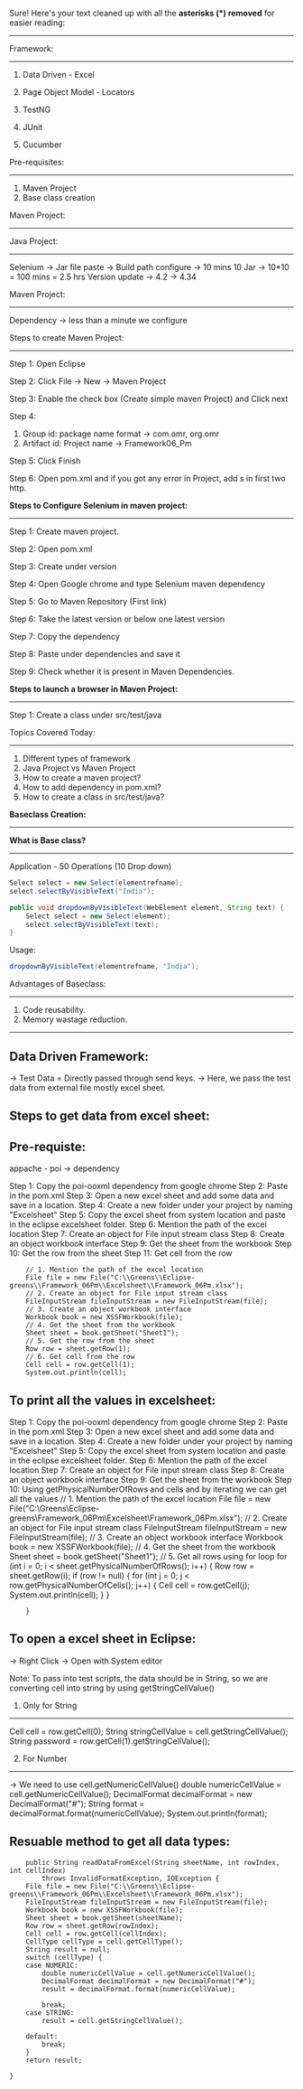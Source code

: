 Sure! Here's your text cleaned up with all the **asterisks (\*) removed** for easier reading:

---

Framework:

---

1. Data Driven - Excel

2. Page Object Model - Locators

3. TestNG

4. JUnit

5. Cucumber

Pre-requisites:

---

1. Maven Project
2. Base class creation

Maven Project:

---

Java Project:

---

Selenium -> Jar file paste -> Build path configure -> 10 mins
10 Jar -> 10\*10 = 100 mins = 2.5 hrs
Version update -> 4.2 -> 4.34

Maven Project:

---

Dependency -> less than a minute we configure

Steps to create Maven Project:

---

Step 1: Open Eclipse

Step 2: Click File -> New -> Maven Project

Step 3: Enable the check box (Create simple maven Project) and Click next

Step 4:

1. Group id: package name format -> com.omr, org.omr
2. Artifact id: Project name -> Framework06\_Pm

Step 5: Click Finish

Step 6: Open pom.xml and if you got any error in Project, add s in first two http.

**Steps to Configure Selenium in maven project:**

---

Step 1: Create maven project.

Step 2: Open pom.xml

Step 3: Create <dependencies> under version

Step 4: Open Google chrome and type Selenium maven dependency

Step 5: Go to Maven Repository (First link)

Step 6: Take the latest version or below one latest version

Step 7: Copy the dependency

Step 8: Paste under dependencies and save it

Step 9: Check whether it is present in Maven Dependencies.

**Steps to launch a browser in Maven Project:**

---

Step 1: Create a class under src/test/java

Topics Covered Today:

---

1. Different types of framework
2. Java Project vs Maven Project
3. How to create a maven project?
4. How to add dependency in pom.xml?
5. How to create a class in src/test/java?

**Baseclass Creation:**

---

**What is Base class?**

---

Application - 50 Operations (10 Drop down)

```java
Select select = new Select(elementrefname);
select.selectByVisibleText("India");
```

```java
public void dropdownByVisibleText(WebElement element, String text) {
    Select select = new Select(element);
    select.selectByVisibleText(text);
}
```

Usage:

```java
dropdownByVisibleText(elementrefname, "India");
```

Advantages of Baseclass:

---

1. Code reusability.
2. Memory wastage reduction.

---
Data Driven Framework:
----------------------

-> Test Data = Directly passed through send keys.
-> Here, we pass the test data from external file mostly excel sheet.


Steps to get data from excel sheet:
-----------------------------------

Pre-requiste:
-------------

appache - poi -> dependency


Step 1: Copy the poi-ooxml dependency from google chrome
Step 2: Paste in the pom.xml
Step 3: Open a new excel sheet and add some data and save in a location.
Step 4: Create a new folder under your project by naming "Excelsheet"
Step 5: Copy the excel sheet from system location and paste in the eclipse excelsheet folder.
Step 6: Mention the path of the excel location
Step 7: Create an object for File input stream class
Step 8: Create an object workbook interface
Step 9: Get the sheet from the workbook
Step 10: Get the row from the sheet
Step 11: Get cell from the row

		// 1. Mention the path of the excel location
		File file = new File("C:\\Greens\\Eclipse-greens\\Framework_06Pm\\Excelsheet\\Framework_06Pm.xlsx");
		// 2. Create an object for File input stream class
		FileInputStream fileInputStream = new FileInputStream(file);
		// 3. Create an object workbook interface
		Workbook book = new XSSFWorkbook(file);
		// 4. Get the sheet from the workbook
		Sheet sheet = book.getSheet("Sheet1");
		// 5. Get the row from the sheet
		Row row = sheet.getRow(1);
		// 6. Get cell from the row
		Cell cell = row.getCell(1);
		System.out.println(cell);

To print all the values in excelsheet:
--------------------------------------
Step 1: Copy the poi-ooxml dependency from google chrome
Step 2: Paste in the pom.xml
Step 3: Open a new excel sheet and add some data and save in a location.
Step 4: Create a new folder under your project by naming "Excelsheet"
Step 5: Copy the excel sheet from system location and paste in the eclipse excelsheet folder.
Step 6: Mention the path of the excel location
Step 7: Create an object for File input stream class
Step 8: Create an object workbook interface
Step 9: Get the sheet from the workbook
Step 10: Using getPhysicalNumberOfRows and cells and by iterating we can get all the values
		// 1. Mention the path of the excel location
		File file = new File("C:\\Greens\\Eclipse-greens\\Framework_06Pm\\Excelsheet\\Framework_06Pm.xlsx");
		// 2. Create an object for File input stream class
		FileInputStream fileInputStream = new FileInputStream(file);
		// 3. Create an object workbook interface
		Workbook book = new XSSFWorkbook(file);
		// 4. Get the sheet from the workbook
		Sheet sheet = book.getSheet("Sheet1");
		// 5. Get all rows using for loop
		for (int i = 0; i < sheet.getPhysicalNumberOfRows(); i++) {
			Row row = sheet.getRow(i);
			if (row != null) {
				for (int j = 0; j < row.getPhysicalNumberOfCells(); j++) {
					Cell cell = row.getCell(j);
					System.out.println(cell);
				}
			}

		}

To open a excel sheet in Eclipse:
---------------------------------
-> Right Click -> Open with System editor

Note: To pass into test scripts, the data should be in String, so we are converting cell into string by using getStringCellValue()

1. Only for String
-------------------
Cell cell = row.getCell(0);
String stringCellValue = cell.getStringCellValue();
String password = row.getCell(1).getStringCellValue();

2. For Number
-------------
-> We need to use cell.getNumericCellValue()
double numericCellValue = cell.getNumericCellValue();
DecimalFormat decimalFormat = new DecimalFormat("#");
String format = decimalFormat.format(numericCellValue);
System.out.println(format);


Resuable method to get all data types:
--------------------------------------

		public String readDataFromExcel(String sheetName, int rowIndex, int cellIndex)
			throws InvalidFormatException, IOException {
		File file = new File("C:\\Greens\\Eclipse-greens\\Framework_06Pm\\Excelsheet\\Framework_06Pm.xlsx");
		FileInputStream fileInputStream = new FileInputStream(file);
		Workbook book = new XSSFWorkbook(file);
		Sheet sheet = book.getSheet(sheetName);
		Row row = sheet.getRow(rowIndex);
		Cell cell = row.getCell(cellIndex);
		CellType cellType = cell.getCellType();
		String result = null;
		switch (cellType) {
		case NUMERIC:
			double numericCellValue = cell.getNumericCellValue();
			DecimalFormat decimalFormat = new DecimalFormat("#");
			result = decimalFormat.format(numericCellValue);

			break;
		case STRING:
			result = cell.getStringCellValue();

		default:
			break;
		}
		return result;

	}




































